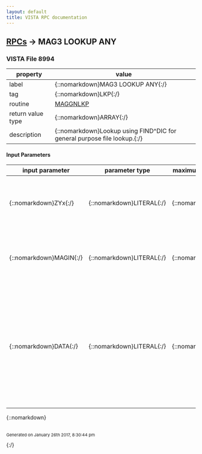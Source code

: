 ```yaml
---
layout: default
title: VISTA RPC documentation
---
```




## [RPCs](TableOfContent.md) &#8594; MAG3 LOOKUP ANY 



### VISTA File 8994 


 property | value 
--- | --- 
 label | {::nomarkdown}MAG3 LOOKUP ANY{:/}
 tag | {::nomarkdown}LKP{:/}
 routine | [MAGGNLKP](http://code.osehra.org/dox/Routine_MAGGNLKP_source.html)
 return value type | {::nomarkdown}ARRAY{:/}
 description | {::nomarkdown}Lookup using FIND^DIC for general purpose file lookup.{:/}

#### Input Parameters

| input parameter | parameter type | maximum data length | required | description | 
| --- | --- | --- | --- | --- | 
| {::nomarkdown}ZYx{:/} | {::nomarkdown}LITERAL{:/} | {::nomarkdown}256{:/} | {::nomarkdown}true{:/} | {::nomarkdown}        ; ZY is parameter sent by calling app (Delphi)        ;    FILE NUM ^ NUM TO RETURN ^ TEXT TO MATCH ^  ^ SCREEN ($P 5-99){:/} | 
| {::nomarkdown}MAGIN{:/} | {::nomarkdown}LITERAL{:/} | {::nomarkdown}200{:/} | {::nomarkdown}true{:/} | {::nomarkdown}MAGIN is parameter sent by calling app (Delphi) FILE NUM ^ NUM TO RETURN ^ TEXT TO MATCH ^ FIELDS ^ SCREEN ($P 5-99){:/} | 
| {::nomarkdown}DATA{:/} | {::nomarkdown}LITERAL{:/} | {::nomarkdown}40{:/} | {::nomarkdown}true{:/} | {::nomarkdown}TAB; DATA : TAB;  LVIEW =Piece 1 TAB;     +LVIEW = 1  :  TAB;          result array is formatted for a magListView controlTAB;              i.e.  ^ delimiter for data and \\ delimiter for IENTAB;     +LVIEW = 0  : TAB;         old way,  \  \ delim for data and '^' delim for IENTAB;  INDX = Piece 2TAB;                       This is the index to search TAB;                       Defaults to \B\{:/} | 

{::nomarkdown} <br/><br/><p style="font-size: 11px">Generated on January 26th 2017, 8:30:44 pm</p>{:/}